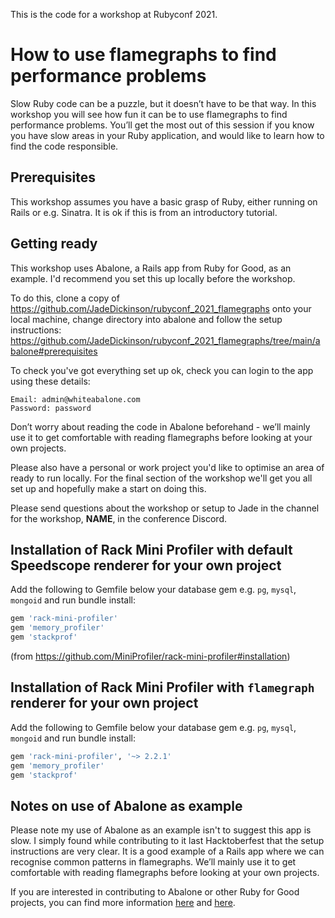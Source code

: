 This is the code for a workshop at Rubyconf 2021.

# How to use flamegraphs to find performance problems
Slow Ruby code can be a puzzle, but it doesn’t have to be that way. In this workshop you will see how fun it can be to use flamegraphs to find performance problems. You’ll get the most out of this session if you know you have slow areas in your Ruby application, and would like to learn how to find the code responsible.

## Prerequisites
This workshop assumes you have a basic grasp of Ruby, either running on Rails or e.g. Sinatra. It is ok if this is from an introductory tutorial.

## Getting ready

This workshop uses Abalone, a Rails app from Ruby for Good, as an example. I'd recommend you set this up locally before the workshop.

To do this, clone a copy of https://github.com/JadeDickinson/rubyconf_2021_flamegraphs onto your local machine, change directory into abalone and follow the setup instructions:
https://github.com/JadeDickinson/rubyconf_2021_flamegraphs/tree/main/abalone#prerequisites

To check you've got everything set up ok, check you can login to the app using these details:
```
Email: admin@whiteabalone.com
Password: password
```

Don’t worry about reading the code in Abalone beforehand - we’ll mainly use it to get comfortable with reading flamegraphs before looking at your own projects.

Please also have a personal or work project you'd like to optimise an area of ready to run locally. For the final section of the workshop we'll get you all set up and hopefully make a start on doing this.

Please send questions about the workshop or setup to Jade in the channel for the workshop, __NAME__, in the conference Discord.

## Installation of Rack Mini Profiler with default Speedscope renderer for your own project
Add the following to Gemfile below your database gem e.g. `pg`, `mysql`, `mongoid` and run bundle install:

```ruby
gem 'rack-mini-profiler'
gem 'memory_profiler'
gem 'stackprof'
```
(from https://github.com/MiniProfiler/rack-mini-profiler#installation)

## Installation of Rack Mini Profiler with `flamegraph` renderer for your own project
Add the following to Gemfile below your database gem e.g. `pg`, `mysql`, `mongoid` and run bundle install:

```ruby
gem 'rack-mini-profiler', '~> 2.2.1'
gem 'memory_profiler'
gem 'stackprof'
```

## Notes on use of Abalone as example
Please note my use of Abalone as an example isn't to suggest this app is slow. I simply found while contributing to it last Hacktoberfest that the setup instructions are very clear. It is a good example of a Rails app where we can recognise common patterns in flamegraphs. We’ll mainly use it to get comfortable with reading flamegraphs before looking at your own projects.

If you are interested in contributing to Abalone or other Ruby for Good projects, you can find more information [here](https://github.com/rubyforgood/abalone) and [here](https://github.com/rubyforgood/).